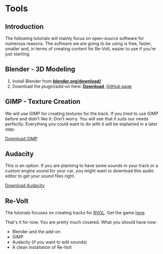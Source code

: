 # Tools

## Introduction

The following tutorials will mainly focus on open-source software for numerous reasons. The software we are going to be using is free, faster, smaller and, in terms of creating content for Re-Volt, easier to use if you’re just starting.

## Blender - 3D Modeling
1. Install Blender from [**blender.org/download/**](https://www.blender.org/download/)
2. Download the plugin/add-on here: [**Download**](https://github.com/Re-Volt/re-volt-addon/archive/master.zip), [GitHub page](https://github.com/Re-Volt/re-volt-addon)

## GIMP - Texture Creation
We will use GIMP for creating textures for the track. If you tried to use GIMP before and didn’t like it: Don’t worry. You will see that it suits our needs perfectly. Everything you could want to do with it will be explained in a later step.

[Download GIMP](http://gimp.org)

## Audacity

This is an option. If you are planning to have some sounds in your track or a custom engine sound for your car, you might want to download this audio editor to get your sound files right.

[Download Audacity](http://audacityteam.org/)

## Re-Volt

The tutorials focuses on creating tracks for [RVGL](https://rvgl.re-volt.io). Get the game [here](http://re-volt.io/downloads/game).


That's it for now. You are pretty much covered. What you should have now:

+ Blender and the add-on
+ GIMP
+ Audacity (if you want to edit sounds)
+ A clean installation of Re-Volt